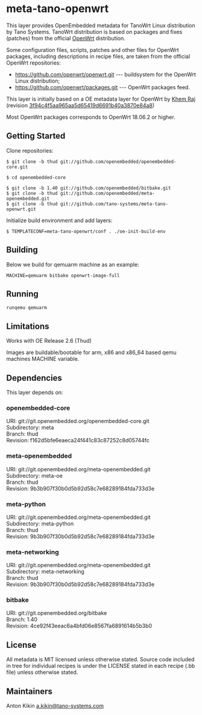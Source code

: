 # meta-tano-openwrt

This layer provides OpenEmbedded metadata for TanoWrt Linux distribution by Tano Systems. TanoWrt distribution is based on packages and fixes (patches) from the official [OpenWrt](https://openwrt.org/) distribution.

Some configuration files, scripts, patches and other files for OpenWrt packages, including descriptions in recipe files, are taken from the official OpenWrt repositories:
- https://github.com/openwrt/openwrt.git --- buildsystem for the OpenWrt Linux distribution;
- https://github.com/openwrt/packages.git --- OpenWrt packages feed.

This layer is initially based on a OE metadata layer for OpenWrt by [Khem Raj](https://github.com/kraj/meta-openwrt) (revision [3f94c4f5aa965aa5d65419d6691b40a3870e84a8](https://github.com/kraj/meta-openwrt/commit/3f94c4f5aa965aa5d65419d6691b40a3870e84a8))

Most OpenWrt packages corresponds to OpenWrt 18.06.2 or higher.

## Getting Started

Clone repositories:
```
$ git clone -b thud git://github.com/openembedded/openembedded-core.git

$ cd openembedded-core

$ git clone -b 1.40 git://github.com/openembedded/bitbake.git
$ git clone -b thud git://github.com/openembedded/meta-openembedded.git
$ git clone -b thud git://github.com/tano-systems/meta-tano-openwrt.git
```

Initialize build environment and add layers:
```
$ TEMPLATECONF=meta-tano-openwrt/conf . ./oe-init-build-env
```

## Building

Below we build for qemuarm machine as an example:
```
MACHINE=qemuarm bitbake openwrt-image-full
```


## Running

```
runqemu qemuarm
```

## Limitations

Works with OE Release 2.6 (Thud)

Images are buildable/bootable for arm, x86 and x86_64 based qemu machines MACHINE variable.

## Dependencies

This layer depends on:

### openembedded-core
URI: git://git.openembedded.org/openembedded-core.git  
Subdirectory: meta  
Branch: thud  
Revision: f162d5bfe6eaeca24f441c83c87252c8d05744fc

### meta-openembedded
URI: git://git.openembedded.org/meta-openembedded.git  
Subdirectory: meta-oe  
Branch: thud  
Revision: 9b3b907f30b0d5b92d58c7e68289184fda733d3e

### meta-python
URI: git://git.openembedded.org/meta-openembedded.git  
Subdirectory: meta-python  
Branch: thud  
Revision: 9b3b907f30b0d5b92d58c7e68289184fda733d3e

### meta-networking
URI: git://git.openembedded.org/meta-openembedded.git  
Subdirectory: meta-networking  
Branch: thud  
Revision: 9b3b907f30b0d5b92d58c7e68289184fda733d3e

### bitbake
URI: git://git.openembedded.org/bitbake  
Branch: 1.40  
Revision: 4ce92f43eeac6a4bfd06e8567fa6891614b5b3b0


## License

All metadata is MIT licensed unless otherwise stated. Source code included
in tree for individual recipes is under the LICENSE stated in each recipe
(.bb file) unless otherwise stated.

## Maintainers

Anton Kikin <a.kikin@tano-systems.com>
